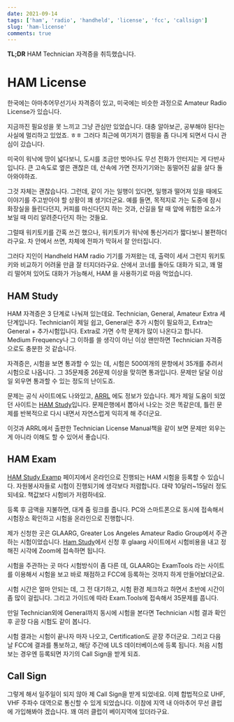 ```yaml
---
date: 2021-09-14
tags: ['ham', 'radio', 'handheld', 'license', 'fcc', 'callsign']
slug: 'ham-license'
comments: true
---
```


**TL;DR** HAM Technician 자격증을 취득했습니다.

<!-- more -->

# HAM License

한국에는 아마추어무선기사 자격증이 있고, 미국에는 비슷한 과정으로  Amateur Radio
License가 있습니다.

지금까진 필요성을 못 느끼고 그냥 관심만 있었습니다. 대충 알아보곤, 공부해야
된다는 사실에 멀리하고 있었죠. ㅎㅎ 그러다 최근에 여기저기 캠핑을 좀 다니게
되면서 다시 관심이 갔습니다.

미국이 워낙에 땅이 넓다보니, 도시를 조금만 벗어나도 무선 전화가 안터지는 게
다반사입니다. 큰 고속도로 옆은 괜찮은 데, 산속에 가면 전자기기와는 동떨어진
삶을 살다 돌아와야하죠.

그것 자체는 괜찮습니다. 그런데, 같이 가는 일행이 있다면, 일행과 떨어져 있을
때에도 이야기를 주고받아야 할 상황이 꽤 생기더군요. 예를 들면, 목적지로 가는
도중에 잠시 화장실을 들린다던지, 커피를 마신다던지 하는 것과, 산길을 탈 때 앞에
위험한 요소가 보일 때 미리 알려준다던지 하는 것들요.

그럴때 워키토키를 간혹 쓰긴 했으나, 워키토키가 워낙에 통신거리가 짧다보니
불편하더라구요. 차 안에서 쓰면, 차체에 전파가 막혀서 잘 안터집니다.

그러다 지인이 Handheld HAM radio 기기를 가져왔는 데, 출력이 세서 그런지
워키토키와 비교하기 어려울 만큼 잘 터지더라구요. 산에서 코너를 돌아도 대화가
되고, 꽤 멀리 떨어져 있어도 대화가 가능해서, HAM 을 사용하기로 마음 먹었습니다.

## HAM Study

HAM 자격증은 3 단계로 나눠져 있는데요. Technician, General, Amateur Extra
세단계입니다. Technician이 제일 쉽고, General은 추가 시험이 필요하고, Extra는
General + 추가시험입니다. Extra로 가면 수학 문제가 많이 나온다고 합니다. Medium
Frequency나 그 이하를 쓸 생각이 아닌 이상 왠만하면 Technician 자격증으로도
충분한 것 같습니다.

자격증은, 시험을 보면 통과할 수 있는 데, 시험은 500여개의 문항에서 35개를 추려서
시험으로 나옵니다. 그 35문제중 26문제 이상을 맞히면 통과입니다. 문제만 달달
이삼일 외우면 통과할 수 있는 정도의 난이도죠.

문제는 공식 사이트에도 나와있고, [ARRL](http://www.arrl.org/FindOnlineExam) 에도
정보가 있습니다. 제가 제일 도움이 되었던 사이트는 [HAM
Study](https://ham.study/)입니다. 문제은행에서 뽑아서 나오는 것은 똑같은데, 틀린
문제를 반복적으로 다시 내면서 자연스럽게 익히게 해 주더군요.

이것과 ARRL에서 출판한 Technician License Manual책을 같이 보면 문제만 외우는게
아니라 이해도 할 수 있어서 좋습니다.

## HAM Exam

[HAM Study Examp](https://ham.study/sessions/remote) 페이지에서 온라인으로
진행되는 HAM 시험을 등록할 수 있습니다. 자원봉사자들로 시험이 진행되기에
생각보다 저렴합니다. 대략 10달러~15달러 정도 되네요. 책값보다 시험비가
저렴하네요.

등록 후 금액을 지불하면, 대게 줌 링크를 줍니다. PC와 스마트폰으로 동시에
접속해서 시험장소 확인하고 시험을 온라인으로 진행합니다.

제가 신청한 곳은 GLAARG, Greater Los Angeles Amateur Radio Group에서 주관하는
시험이었습니다. [Ham Study](https://ham.study)에서 신청 후 glaarg 사이트에서
시험비용을 내고 정해진 시각에 Zoom에 접속하면 됩니다.

시험을 주관하는 곳 마다 시험방식이 좀 다른 데, GLAARG는 ExamTools 라는 사이트를
이용해서 시험을 보고 바로 채점하고 FCC에 등록하는 것까지 하게 만들어놨더군요.

시험 시간은 얼마 안되는 데, 그 전 대기하고, 시험 환경 체크하고 하면서 초반에
시간이 좀 많이 걸립니다. 그리고 가이드에 따라 Exam.Tools에 접속해서 35문제를
풉니다.

만일 Technician외에 General까지 동시에 시험을 본다면 Technician 시험 결과 확인
후 곧장 다음 시험도 같이 봅니다.

시험 결과는 시험이 끝나자 마자 나오고, Certification도 곧장 주더군요. 그리고
다음 날 FCC에 결과를 통보하고, 해당 주간에 ULS 데이터베이스에 등록 됩니다. 처음
시험 보는 경우엔 등록되면 자기의 Call Sign을 받게 되죠.

## Call Sign

그렇게 해서 일주일이 되지 않아 제 Call Sign을 받게 되었네요. 이제 합법적으로
UHF, VHF 주파수 대역으로 통신할 수 있게 되었습니다. 이참에 지역 내 아마추어 무선
클럽에 가입해봐야 겠습니다. 꽤 여러 클럽이 베이지역에 있더라구요.
